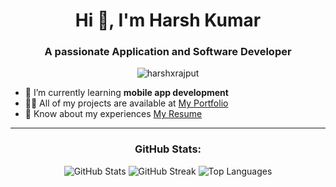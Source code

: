 <h1 align="center">Hi 👋, I'm Harsh Kumar</h1>
<h3 align="center">A passionate Application and Software Developer</h3>

<p align="center"> 
  <img src="https://komarev.com/ghpvc/?username=harshxrajput&label=Profile%20views&color=0e75b6&style=flat" alt="harshxrajput" /> 
</p>

- 🌱 I’m currently learning **mobile app development**  
- 👨‍💻 All of my projects are available at [My Portfolio](https://portfolio-lac-six-89.vercel.app/)  
- 📄 Know about my experiences [My Resume](https://drive.google.com/file/d/1uS8Fu_7REEyqlyDYyTInjResrHWTZ6Pd/view?usp=drive_link)  

---

<h3 align="center">GitHub Stats:</h3>
<p align="center">
  <img src="https://github-readme-stats.vercel.app/api?username=harshxrajput&show_icons=true&theme=radical&hide_border=true" alt="GitHub Stats" />
  <img src="https://github-readme-streak-stats.herokuapp.com/?user=harshxrajput&theme=radical&hide_border=true" alt="GitHub Streak" />
  <img src="https://github-readme-stats.vercel.app/api/top-langs/?username=harshxrajput&layout=compact&theme=radical&hide_border=true" alt="Top Languages" />
</p>
